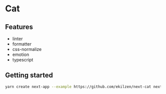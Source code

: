 # Cat

## Features

- linter
- formatter
- css-normalize
- emotion
- typescript

## Getting started

```bash
yarn create next-app --example https://github.com/ekilzen/next-cat next-cat-app
```
